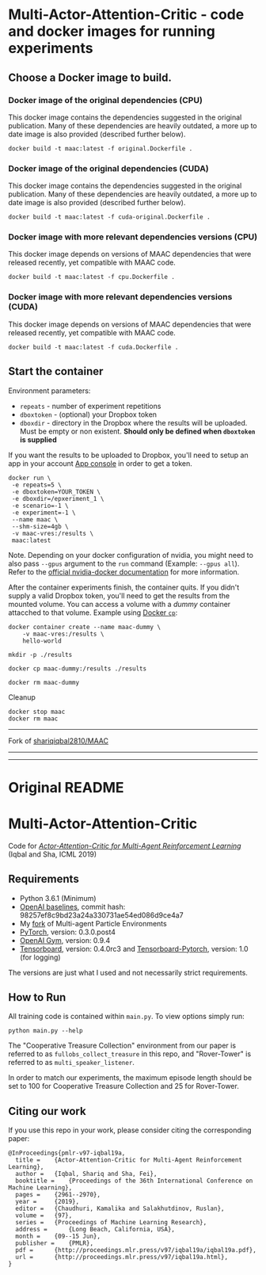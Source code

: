 # Multi-Actor-Attention-Critic - code and docker images for running experiments

## Choose a Docker image to build.

### Docker image of the original dependencies (CPU)
This docker image contains the dependencies suggested in the original publication. Many of these dependencies are heavily outdated, a more up to date image is also provided (described further below). 

```
docker build -t maac:latest -f original.Dockerfile .
```

### Docker image of the original dependencies (CUDA)
This docker image contains the dependencies suggested in the original publication. Many of these dependencies are heavily outdated, a more up to date image is also provided (described further below). 

```
docker build -t maac:latest -f cuda-original.Dockerfile .
```

### Docker image with more relevant dependencies versions (CPU)

This docker image depends on versions of MAAC dependencies that were released recently, yet compatible with MAAC code. 

```
docker build -t maac:latest -f cpu.Dockerfile .
```

### Docker image with more relevant dependencies versions (CUDA)

This docker image depends on versions of MAAC dependencies that were released recently, yet compatible with MAAC code. 

```
docker build -t maac:latest -f cuda.Dockerfile .
```


## Start the container

Environment parameters:
* `repeats` - number of experiment repetitions
* `dboxtoken` - (optional) your Dropbox token
* `dboxdir` - directory in the Dropbox where the results will be uploaded. Must be empty or non existent. **Should only be defined when `dboxtoken` is supplied**

If you want the results to be uploaded to Dropbox, you'll need to setup an app in your account [App console](https://www.dropbox.com/developers/apps) in order to get a token.

```
docker run \
 -e repeats=5 \
 -e dboxtoken=YOUR_TOKEN \
 -e dboxdir=/epxeriment_1 \
 -e scenario=-1 \
 -e experiment=-1 \
 --name maac \
 --shm-size=4gb \
 -v maac-vres:/results \
 maac:latest
```

Note. Depending on your docker configuration of nvidia, you might need to also pass `--gpus` argument to the `run` command (Example: `--gpus all`). Refer to the [official nvidia-docker documentation](https://github.com/NVIDIA/nvidia-docker) for more information.

After the container experiments finish, the container quits. If you didn't supply a valid Dropbox token, you'll need to get the results from the mounted volume. You can access a volume with a *dummy* container attacched to that volume. Example using [Docker `cp`](https://docs.docker.com/engine/reference/commandline/cp/):
```
docker container create --name maac-dummy \
    -v maac-vres:/results \ 
    hello-world

mkdir -p ./results  

docker cp maac-dummy:/results ./results

docker rm maac-dummy
```

Cleanup
```
docker stop maac
docker rm maac
```


***
Fork of [shariqiqbal2810/MAAC](https://github.com/shariqiqbal2810/MAAC)
***
***
# Original README
# Multi-Actor-Attention-Critic
Code for [*Actor-Attention-Critic for Multi-Agent Reinforcement Learning*](https://arxiv.org/abs/1810.02912) (Iqbal and Sha, ICML 2019)

## Requirements
* Python 3.6.1 (Minimum)
* [OpenAI baselines](https://github.com/openai/baselines), commit hash: 98257ef8c9bd23a24a330731ae54ed086d9ce4a7
* My [fork](https://github.com/shariqiqbal2810/multiagent-particle-envs) of Multi-agent Particle Environments
* [PyTorch](http://pytorch.org/), version: 0.3.0.post4
* [OpenAI Gym](https://github.com/openai/gym), version: 0.9.4
* [Tensorboard](https://github.com/tensorflow/tensorboard), version: 0.4.0rc3 and [Tensorboard-Pytorch](https://github.com/lanpa/tensorboard-pytorch), version: 1.0 (for logging)

The versions are just what I used and not necessarily strict requirements.

## How to Run

All training code is contained within `main.py`. To view options simply run:

```
python main.py --help
```
The "Cooperative Treasure Collection" environment from our paper is referred to as `fullobs_collect_treasure` in this repo, and "Rover-Tower" is referred to as `multi_speaker_listener`.

In order to match our experiments, the maximum episode length should be set to 100 for Cooperative Treasure Collection and 25 for Rover-Tower.

## Citing our work

If you use this repo in your work, please consider citing the corresponding paper:

```
@InProceedings{pmlr-v97-iqbal19a,
  title =    {Actor-Attention-Critic for Multi-Agent Reinforcement Learning},
  author =   {Iqbal, Shariq and Sha, Fei},
  booktitle =    {Proceedings of the 36th International Conference on Machine Learning},
  pages =    {2961--2970},
  year =     {2019},
  editor =   {Chaudhuri, Kamalika and Salakhutdinov, Ruslan},
  volume =   {97},
  series =   {Proceedings of Machine Learning Research},
  address =      {Long Beach, California, USA},
  month =    {09--15 Jun},
  publisher =    {PMLR},
  pdf =      {http://proceedings.mlr.press/v97/iqbal19a/iqbal19a.pdf},
  url =      {http://proceedings.mlr.press/v97/iqbal19a.html},
}
```
